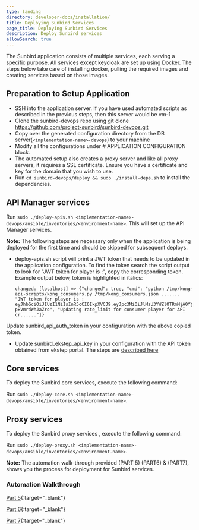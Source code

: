 ```yaml
---
type: landing
directory: developer-docs/installation/
title: Deploying Sunbird Services
page_title: Deploying Sunbird Services
description: Deploy Sunbird services
allowSearch: true
---
```


The Sunbird application consists of multiple services, each serving a specific purpose. All services except keycloak are set up using Docker. The steps below take care of installing docker, pulling the required images and creating services based on those images.

## Preparation to Setup Application

- SSH into the application server. If you have used automated scripts as described in the previous steps, then this server would be vm-1
- Clone the sunbird-devops repo using git clone https://github.com/project-sunbird/sunbird-devops.git
- Copy over the generated configuration directory from the DB server(`<implementation-name>-devops`) to your machine
- Modify all the configurations under # APPLICATION CONFIGURATION block.
- The automated setup also creates a proxy server and like all proxy servers, it requires a SSL certificate. Ensure you have a certificate and key for the domain that you wish to use.
- Run `cd sunbird-devops/deploy && sudo ./install-deps.sh` to install the dependencies.

## API Manager services
Run `sudo ./deploy-apis.sh <implementation-name>-devops/ansible/inventories/<environment-name>`. This will set up the API Manager services.

**Note:** The following steps are necessary only when the application is being deployed for the first time and should be skipped for subsequent deploys.

- deploy-apis.sh script will print a JWT token that needs to be updated in the application configuration. To find the token search the script output to look for "JWT token for player is :", copy the corresponding token. Example output below, token is highlighted in italics:

      changed: [localhost] => {"changed": true, "cmd": "python /tmp/kong-api-scripts/kong_consumers.py /tmp/kong_consumers.json .......       "JWT token for player is :                            
      eyJhbGciOiJIUzI1NiIsInR5cCI6IkpXVCJ9.eyJpc3MiOiJlMzU3YWZlOTRmMjA0YjQxODZjNzNmYzQyMTZmZDExZSJ9.L1nIxwur1a6xVmoJZT7Yc0Ywzlo4v-    
      pBVmrdWhJaZro", "Updating rate_limit for consumer player for API cr......"]}

Update sunbird_api_auth_token in your configuration with the above copied token.

- Update sunbird_ekstep_api_key in your configuration with the API token obtained from ekstep portal. The steps are [described here](developer-docs/installation/medium_scale_deploy#api-keys)


## Core services

To deploy the Sunbird core services, execute the following command:

Run `sudo ./deploy-core.sh <implementation-name>-devops/ansible/inventories/<environment-name>`. 


## Proxy services

To deploy  the Sunbird proxy services , execute the following command:

Run `sudo ./deploy-proxy.sh <implementation-name>-devops/ansible/inventories/<environment-name>`.

**Note:** The automation walk-through provided (PART 5) (PART6) & (PART7), shows you the process for  deployment for Sunbird services.

### Automation Walkthrough

[Part 5](https://sunbirdpublic.blob.core.windows.net/installation/demo/demo-5.gif){:target="_blank"}

[Part 6](https://sunbirdpublic.blob.core.windows.net/installation/demo/demo-6.gif){:target="_blank"}

[Part 7](https://sunbirdpublic.blob.core.windows.net/installation/demo/demo-8.gif){:target="_blank"}
